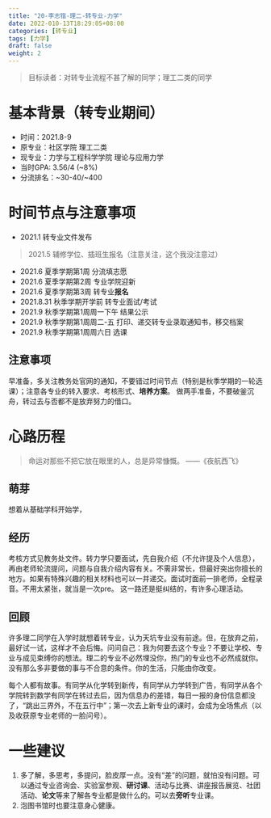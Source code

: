 ```yaml
---
title: "20-李志锴-理二-转专业-力学"
date: 2022-010-13T18:29:05+08:00
categories: [转专业]
tags: [力学]
draft: false
weight: 2
---
```

> 目标读者：对转专业流程不甚了解的同学；理工二类的同学

# 基本背景（转专业期间）
- 时间：2021.8-9
- 原专业：社区学院 理工二类
- 现专业：力学与工程科学学院 理论与应用力学
- 当时GPA: 3.56/4 (~8%)
- 分流排名：~30-40/~400

# 时间节点与注意事项
- 2021.1 转专业文件发布
> 2021.5 辅修学位、插班生报名（注意关注，这个我没注意过）
- 2021.6 夏季学期第1周 分流填志愿
- 2021.6 夏季学期第2周 专业学院迎新
- 2021.6 夏季学期第3周 转专业**报名**
- 2021.8.31 秋季学期开学前 转专业面试/考试
- 2021.9 秋季学期第1周周一下午 结果公示
- 2021.9 秋季学期第1周周二-五 打印、递交转专业录取通知书，移交档案
- 2021.9 秋季学期第1周周六日 选课

## 注意事项
早准备，多关注教务处官网的通知，不要错过时间节点（特别是秋季学期的一轮选课）；注意各专业的转入要求、考核形式、**培养方案**。
做两手准备，不要破釜沉舟，转过去与否都不是放弃努力的借口。


# 心路历程
> 命运对那些不把它放在眼里的人，总是异常慷慨。 ——《夜航西飞》
## 萌芽

想着从基础学科开始学，
## 经历

考核方式见教务处文件。转力学只要面试，先自我介绍（不允许提及个人信息），再由老师轮流提问，问题与自我介绍内容有关。不需非常长，但最好突出你擅长的地方。如果有特殊兴趣的相关材料也可以一并递交。面试时面前一排老师，全程录音。不用太紧张，就当是一次pre。
这一路还是挺纠结的，有许多心理活动。

## 回顾
许多理二同学在入学时就想着转专业，认为天坑专业没有前途。但，在放弃之前，最好试一试，这样才不会后悔。问问自己：我为何要去这个专业？不要让学校、专业与成见束缚你的想法。理二的专业不必然埋没你，热门的专业也不必然成就你。没有那么多非要做的事与不合意的条件。你的生活，只能由你改变。

每个人都有故事。有同学从化学转到新传，有同学从力学转到广告，有同学从各个学院转到数学有同学在转过去后，因为信息办的差错，每日一报的身份信息都没了，“跳出三界外，不在五行中”；第一次去上新专业的课时，会成为全场焦点（以及收获原专业老师的一脸问号）。

# 一些建议
1. 多了解，多思考，多提问，脸皮厚一点。没有“差”的问题，就怕没有问题。可以通过专业咨询会、实验室参观、**研讨课**、活动与比赛、讲座报告展览、社团活动、**论文**等来了解各专业都是做什么的。可以去**旁听**专业课。
2. 泡图书馆时也要注意身心健康。

